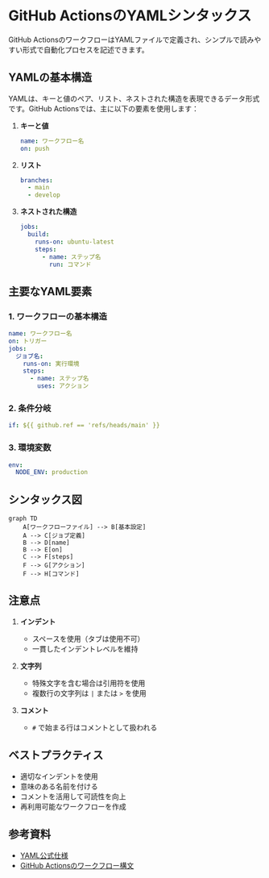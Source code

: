 # GitHub ActionsのYAMLシンタックス

GitHub ActionsのワークフローはYAMLファイルで定義され、シンプルで読みやすい形式で自動化プロセスを記述できます。

## YAMLの基本構造

YAMLは、キーと値のペア、リスト、ネストされた構造を表現できるデータ形式です。GitHub Actionsでは、主に以下の要素を使用します：

1. **キーと値**
   ```yaml
   name: ワークフロー名
   on: push
   ```

2. **リスト**
   ```yaml
   branches:
     - main
     - develop
   ```

3. **ネストされた構造**
   ```yaml
   jobs:
     build:
       runs-on: ubuntu-latest
       steps:
         - name: ステップ名
           run: コマンド
   ```

## 主要なYAML要素

### 1. ワークフローの基本構造
```yaml
name: ワークフロー名
on: トリガー
jobs:
  ジョブ名:
    runs-on: 実行環境
    steps:
      - name: ステップ名
        uses: アクション
```

### 2. 条件分岐
```yaml
if: ${{ github.ref == 'refs/heads/main' }}
```

### 3. 環境変数
```yaml
env:
  NODE_ENV: production
```

## シンタックス図

```mermaid
graph TD
    A[ワークフローファイル] --> B[基本設定]
    A --> C[ジョブ定義]
    B --> D[name]
    B --> E[on]
    C --> F[steps]
    F --> G[アクション]
    F --> H[コマンド]
```

## 注意点

1. **インデント**
   - スペースを使用（タブは使用不可）
   - 一貫したインデントレベルを維持

2. **文字列**
   - 特殊文字を含む場合は引用符を使用
   - 複数行の文字列は `|` または `>` を使用

3. **コメント**
   - `#` で始まる行はコメントとして扱われる

## ベストプラクティス

- 適切なインデントを使用
- 意味のある名前を付ける
- コメントを活用して可読性を向上
- 再利用可能なワークフローを作成

## 参考資料

- [YAML公式仕様](https://yaml.org/spec/1.2/spec.html)
- [GitHub Actionsのワークフロー構文](https://docs.github.com/ja/actions/using-workflows/workflow-syntax-for-github-actions)
